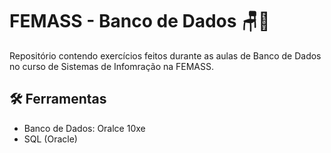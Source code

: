 
# FEMASS - Banco de Dados 🪑🎲

Repositório contendo exercícios feitos durante as aulas de Banco de Dados no curso de Sistemas de Infomração na FEMASS.


## 🛠 Ferramentas

- Banco de Dados: Oralce 10xe
- SQL (Oracle)

